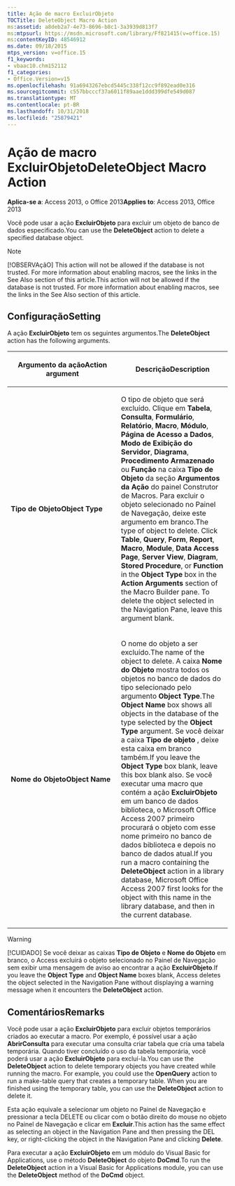 ```yaml
---
title: Ação de macro ExcluirObjeto
TOCTitle: DeleteObject Macro Action
ms:assetid: a8deb2a7-4e73-8696-b8c1-3a3939d813f7
ms:mtpsurl: https://msdn.microsoft.com/library/Ff821415(v=office.15)
ms:contentKeyID: 48546912
ms.date: 09/18/2015
mtps_version: v=office.15
f1_keywords:
- vbaac10.chm152112
f1_categories:
- Office.Version=v15
ms.openlocfilehash: 91a6943267ebcd5445c338f12cc9f892ead0e316
ms.sourcegitcommit: c557bbcccf37a6011f89aae1ddd399dfe549d087
ms.translationtype: MT
ms.contentlocale: pt-BR
ms.lasthandoff: 10/31/2018
ms.locfileid: "25879421"
---
```

# <a name="deleteobject-macro-action"></a><span data-ttu-id="0555d-102">Ação de macro ExcluirObjeto</span><span class="sxs-lookup"><span data-stu-id="0555d-102">DeleteObject Macro Action</span></span>


<span data-ttu-id="0555d-103">**Aplica-se a**: Access 2013, o Office 2013</span><span class="sxs-lookup"><span data-stu-id="0555d-103">**Applies to**: Access 2013, Office 2013</span></span>

<span data-ttu-id="0555d-104">Você pode usar a ação **ExcluirObjeto** para excluir um objeto de banco de dados especificado.</span><span class="sxs-lookup"><span data-stu-id="0555d-104">You can use the **DeleteObject** action to delete a specified database object.</span></span>


> [!NOTE]
> <span data-ttu-id="0555d-p101">[!OBSERVAçãO] This action will not be allowed if the database is not trusted. For more information about enabling macros, see the links in the See Also section of this article.</span><span class="sxs-lookup"><span data-stu-id="0555d-p101">This action will not be allowed if the database is not trusted. For more information about enabling macros, see the links in the See Also section of this article.</span></span>

## <a name="setting"></a><span data-ttu-id="0555d-107">Configuração</span><span class="sxs-lookup"><span data-stu-id="0555d-107">Setting</span></span>

<span data-ttu-id="0555d-108">A ação **ExcluirObjeto** tem os seguintes argumentos.</span><span class="sxs-lookup"><span data-stu-id="0555d-108">The **DeleteObject** action has the following arguments.</span></span>

<table>
<colgroup>
<col style="width: 50%" />
<col style="width: 50%" />
</colgroup>
<thead>
<tr class="header">
<th><p><span data-ttu-id="0555d-109">Argumento da ação</span><span class="sxs-lookup"><span data-stu-id="0555d-109">Action argument</span></span></p></th>
<th><p><span data-ttu-id="0555d-110">Descrição</span><span class="sxs-lookup"><span data-stu-id="0555d-110">Description</span></span></p></th>
</tr>
</thead>
<tbody>
<tr class="odd">
<td><p><span data-ttu-id="0555d-111"><strong>Tipo de Objeto</strong></span><span class="sxs-lookup"><span data-stu-id="0555d-111"><strong>Object Type</strong></span></span></p></td>
<td><p><span data-ttu-id="0555d-p102">O tipo de objeto que será excluído. Clique em <strong>Tabela</strong>, <strong>Consulta</strong>, <strong>Formulário</strong>, <strong>Relatório</strong>, <strong>Macro</strong>, <strong>Módulo</strong>, <strong>Página de Acesso a Dados</strong>, <strong>Modo de Exibição do Servidor</strong>, <strong>Diagrama</strong>, <strong>Procedimento Armazenado</strong> ou <strong>Função</strong> na caixa <strong>Tipo de Objeto</strong> da seção <strong>Argumentos da Ação</strong> do painel Construtor de Macros. Para excluir o objeto selecionado no Painel de Navegação, deixe este argumento em branco.</span><span class="sxs-lookup"><span data-stu-id="0555d-p102">The type of object to delete. Click <strong>Table</strong>, <strong>Query</strong>, <strong>Form</strong>, <strong>Report</strong>, <strong>Macro</strong>, <strong>Module</strong>, <strong>Data Access Page</strong>, <strong>Server View</strong>, <strong>Diagram</strong>, <strong>Stored Procedure</strong>, or <strong>Function</strong> in the <strong>Object Type</strong> box in the <strong>Action Arguments</strong> section of the Macro Builder pane. To delete the object selected in the Navigation Pane, leave this argument blank.</span></span></p></td>
</tr>
<tr class="even">
<td><p><span data-ttu-id="0555d-115"><strong>Nome do Objeto</strong></span><span class="sxs-lookup"><span data-stu-id="0555d-115"><strong>Object Name</strong></span></span></p></td>
<td><p><span data-ttu-id="0555d-116">O nome do objeto a ser excluído.</span><span class="sxs-lookup"><span data-stu-id="0555d-116">The name of the object to delete.</span></span> <span data-ttu-id="0555d-117">A caixa <strong>Nome do Objeto</strong> mostra todos os objetos no banco de dados do tipo selecionado pelo argumento <strong>Object Type</strong>.</span><span class="sxs-lookup"><span data-stu-id="0555d-117">The <strong>Object Name</strong> box shows all objects in the database of the type selected by the <strong>Object Type</strong> argument.</span></span> <span data-ttu-id="0555d-118">Se você deixar a caixa <strong>Tipo de objeto</strong> , deixe esta caixa em branco também.</span><span class="sxs-lookup"><span data-stu-id="0555d-118">If you leave the <strong>Object Type</strong> box blank, leave this box blank also.</span></span> <span data-ttu-id="0555d-119">Se você executar uma macro que contém a ação <strong>ExcluirObjeto</strong> em um banco de dados biblioteca, o Microsoft Office Access 2007 primeiro procurará o objeto com esse nome primeiro no banco de dados biblioteca e depois no banco de dados atual.</span><span class="sxs-lookup"><span data-stu-id="0555d-119">If you run a macro containing the <strong>DeleteObject</strong> action in a library database, Microsoft Office Access 2007 first looks for the object with this name in the library database, and then in the current database.</span></span></p></td>
</tr>
</tbody>
</table>



> [!WARNING]
> <span data-ttu-id="0555d-120">[!CUIDADO] Se você deixar as caixas **Tipo de Objeto** e **Nome do Objeto** em branco, o Access excluirá o objeto selecionado no Painel de Navegação sem exibir uma mensagem de aviso ao encontrar a ação **ExcluirObjeto**.</span><span class="sxs-lookup"><span data-stu-id="0555d-120">If you leave the **Object Type** and **Object Name** boxes blank, Access deletes the object selected in the Navigation Pane without displaying a warning message when it encounters the **DeleteObject** action.</span></span>



## <a name="remarks"></a><span data-ttu-id="0555d-121">Comentários</span><span class="sxs-lookup"><span data-stu-id="0555d-121">Remarks</span></span>

<span data-ttu-id="0555d-p104">Você pode usar a ação **ExcluirObjeto** para excluir objetos temporários criados ao executar a macro. Por exemplo, é possível usar a ação **AbrirConsulta** para executar uma consulta criar tabela que cria uma tabela temporária. Quando tiver concluído o uso da tabela temporária, você poderá usar a ação **ExcluirObjeto** para excluí-la.</span><span class="sxs-lookup"><span data-stu-id="0555d-p104">You can use the **DeleteObject** action to delete temporary objects you have created while running the macro. For example, you could use the **OpenQuery** action to run a make-table query that creates a temporary table. When you are finished using the temporary table, you can use the **DeleteObject** action to delete it.</span></span>

<span data-ttu-id="0555d-125">Esta ação equivale a selecionar um objeto no Painel de Navegação e pressionar a tecla DELETE ou clicar com o botão direito do mouse no objeto no Painel de Navegação e clicar em **Excluir**.</span><span class="sxs-lookup"><span data-stu-id="0555d-125">This action has the same effect as selecting an object in the Navigation Pane and then pressing the DEL key, or right-clicking the object in the Navigation Pane and clicking **Delete**.</span></span>

<span data-ttu-id="0555d-126">Para executar a ação **ExcluirObjeto** em um módulo do Visual Basic for Applications, use o método **DeleteObject** do objeto **DoCmd**.</span><span class="sxs-lookup"><span data-stu-id="0555d-126">To run the **DeleteObject** action in a Visual Basic for Applications module, you can use the **DeleteObject** method of the **DoCmd** object.</span></span>

